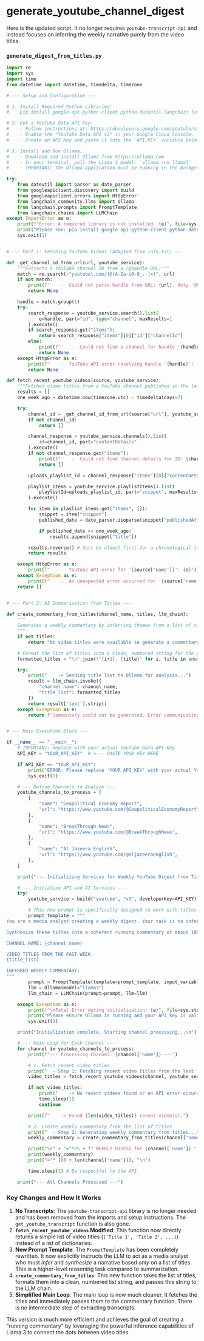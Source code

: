 # generate_youtube_channel_digest

Here is the updated script. It no longer requires `youtube-transcript-api` and instead focuses on inferring the weekly narrative purely from the video titles.

### `generate_digest_from_titles.py`

```python
import re
import sys
import time
from datetime import datetime, timedelta, timezone

# --- Setup and Configuration ---

# 1. Install Required Python Libraries:
#    pip install google-api-python-client python-dateutil langchain langchain_community

# 2. Get a YouTube Data API Key:
#    - Follow instructions at: https://developers.google.com/youtube/v3/getting-started
#    - Enable the "YouTube Data API v3" in your Google Cloud Console.
#    - Create an API Key and paste it into the `API_KEY` variable below.

# 3. Install and Run Ollama:
#    - Download and install Ollama from https://ollama.com
#    - In your terminal, pull the Llama 3 model: `ollama run llama3`
#    - IMPORTANT: The Ollama application must be running in the background.

try:
    from dateutil import parser as date_parser
    from googleapiclient.discovery import build
    from googleapiclient.errors import HttpError
    from langchain_community.llms import Ollama
    from langchain.prompts import PromptTemplate
    from langchain.chains import LLMChain
except ImportError as e:
    print(f"Error: A required library is not installed. {e}", file=sys.stderr)
    print("Please run: pip install google-api-python-client python-dateutil langchain langchain_community", file=sys.stderr)
    sys.exit(1)


# --- Part 1: Fetching YouTube Videos (Adapted from info.txt) ---

def _get_channel_id_from_url(url, youtube_service):
    """Extracts a YouTube channel ID from a /@handle URL."""
    match = re.search(r"youtube\.com/(@[A-Za-z0-9_.-]+)", url)
    if not match:
        print(f"    -  Could not parse handle from URL: {url}. Only '@handle' URLs are supported.")
        return None

    handle = match.group(1)
    try:
        search_response = youtube_service.search().list(
            q=handle, part="id", type="channel", maxResults=1
        ).execute()
        if search_response.get("items"):
            return search_response["items"][0]["id"]["channelId"]
        else:
            print(f"    -  Could not find a channel for handle '{handle}'.")
            return None
    except HttpError as e:
        print(f"    -  YouTube API error resolving handle '{handle}': {e}")
        return None

def fetch_recent_youtube_videos(source, youtube_service):
    """Fetches video titles from a YouTube channel published in the last 7 days."""
    results = []
    one_week_ago = datetime.now(timezone.utc) - timedelta(days=7)

    try:
        channel_id = _get_channel_id_from_url(source["url"], youtube_service)
        if not channel_id:
            return []

        channel_response = youtube_service.channels().list(
            id=channel_id, part="contentDetails"
        ).execute()
        if not channel_response.get("items"):
            print(f"    -  Could not find channel details for ID: {channel_id}")
            return []

        uploads_playlist_id = channel_response["items"][0]["contentDetails"]["relatedPlaylists"]["uploads"]

        playlist_items = youtube_service.playlistItems().list(
            playlistId=uploads_playlist_id, part="snippet", maxResults=50
        ).execute()

        for item in playlist_items.get("items", []):
            snippet = item["snippet"]
            published_date = date_parser.isoparse(snippet["publishedAt"])

            if published_date >= one_week_ago:
                results.append(snippet["title"])

        results.reverse() # Sort by oldest first for a chronological list
        return results

    except HttpError as e:
        print(f"    -  YouTube API error for '{source['name']}': {e}")
    except Exception as e:
        print(f"    -  An unexpected error occurred for '{source['name']}': {e}")
    return []


# --- Part 2: AI Summarization from Titles ---

def create_commentary_from_titles(channel_name, titles, llm_chain):
    """
    Generates a weekly commentary by inferring themes from a list of video titles.
    """
    if not titles:
        return "No video titles were available to generate a commentary."

    # Format the list of titles into a clean, numbered string for the prompt
    formatted_titles = "\n".join(f"{i+1}. {title}" for i, title in enumerate(titles))

    try:
        print("    -> Sending title list to Ollama for analysis...")
        result = llm_chain.invoke({
            "channel_name": channel_name,
            "title_list": formatted_titles
        })
        return result['text'].strip()
    except Exception as e:
        return f"Commentary could not be generated. Error communicating with Ollama: {e}"


# --- Main Execution Block ---

if __name__ == "__main__":
    # IMPORTANT: Replace with your actual YouTube Data API Key
    API_KEY = "YOUR_API_KEY"  # <--- PASTE YOUR KEY HERE

    if API_KEY == "YOUR_API_KEY":
        print("ERROR: Please replace 'YOUR_API_KEY' with your actual YouTube Data API Key in the script.", file=sys.stderr)
        sys.exit(1)

    # --- Define Channels to Analyze ---
    youtube_channels_to_process = [
        {
            "name": "Geopolitical Economy Report",
            "url": "https://www.youtube.com/@GeopoliticalEconomyReport",
        },
        {
            "name": "BreakThrough News",
            "url": "https://www.youtube.com/@BreakThroughNews",
        },
        {
            "name": "Al Jazeera English",
            "url": "https://www.youtube.com/@aljazeeraenglish",
        },
    ]

    print("--- Initializing Services for Weekly YouTube Digest from Titles ---")

    # --- Initialize API and AI Services ---
    try:
        youtube_service = build("youtube", "v3", developerKey=API_KEY)

        # This new prompt is specifically designed to work with titles only
        prompt_template = """
You are a media analyst creating a weekly digest. Your task is to infer the main themes and narrative of a YouTube channel's content over the past week, based *only* on the list of video titles provided below.

Synthesize these titles into a coherent running commentary of about 100-150 words. Speculate on the overarching story or topics the channel focused on. Do not just list the titles; instead, tell the story that the titles suggest.

CHANNEL NAME: {channel_name}

VIDEO TITLES FROM THE PAST WEEK:
{title_list}

INFERRED WEEKLY COMMENTARY:
"""
        prompt = PromptTemplate(template=prompt_template, input_variables=["channel_name", "title_list"])
        llm = Ollama(model="llama3")
        llm_chain = LLMChain(prompt=prompt, llm=llm)

    except Exception as e:
        print(f"\nFatal Error during initialization: {e}", file=sys.stderr)
        print("Please ensure Ollama is running and your API key is valid.", file=sys.stderr)
        sys.exit(1)

    print("Initialization complete. Starting channel processing...\n")

    # --- Main Loop for Each Channel ---
    for channel in youtube_channels_to_process:
        print(f"--- Processing Channel: {channel['name']} ---")

        # 1. Fetch recent video titles
        print("  - Step 1: Fetching recent video titles from the last 7 days...")
        video_titles = fetch_recent_youtube_videos(channel, youtube_service)

        if not video_titles:
            print("    -> No recent videos found or an API error occurred.\n")
            time.sleep(1)
            continue

        print(f"    -> Found {len(video_titles)} recent video(s).")

        # 2. Create weekly commentary from the list of titles
        print("  - Step 2: Generating weekly commentary from titles...")
        weekly_commentary = create_commentary_from_titles(channel['name'], video_titles, llm_chain)

        print("\n" + "="*25 + f" WEEKLY DIGEST for {channel['name']} " + "="*25)
        print(weekly_commentary)
        print("="* (68 + len(channel['name'])), "\n")

        time.sleep(1) # Be respectful to the API

    print("--- All Channels Processed ---")
```

### Key Changes and How It Works

1.  **No Transcripts**: The `youtube-transcript-api` library is no longer needed and has been removed from the imports and setup instructions. The `get_youtube_transcript` function is also gone.
2.  **`fetch_recent_youtube_videos` Modified**: This function now directly returns a simple list of video titles (`['Title 1', 'Title 2', ...]`) instead of a list of dictionaries.
3.  **New Prompt Template**: The `PromptTemplate` has been completely rewritten. It now explicitly instructs the LLM to act as a media analyst who must *infer* and *synthesize* a narrative based *only* on a list of titles. This is a higher-level reasoning task compared to summarization.
4.  **`create_commentary_from_titles`**: This new function takes the list of titles, formats them into a clean, numbered list string, and passes this string to the LLM chain.
5.  **Simplified Main Loop**: The main loop is now much cleaner. It fetches the titles and immediately passes them to the commentary function. There is no intermediate step of extracting transcripts.

This version is much more efficient and achieves the goal of creating a "running commentary" by leveraging the powerful inference capabilities of Llama 3 to connect the dots between video titles.
